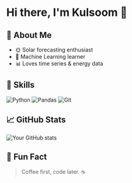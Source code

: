 # Hi there, I'm Kulsoom 👋

## 🚀 About Me
- 🌞 Solar forecasting enthusiast
- 🧠 Machine Learning learner
- 📊 Loves time series & energy data

## 🔧 Skills
![Python](https://img.shields.io/badge/Python-FFD43B?style=for-the-badge&logo=python&logoColor=blue)
![Pandas](https://img.shields.io/badge/Pandas-150458?style=for-the-badge&logo=pandas)
![Git](https://img.shields.io/badge/Git-F05032?style=for-the-badge&logo=git&logoColor=white)

## 📈 GitHub Stats
![Your GitHub stats](https://github-readme-stats.vercel.app/api?username=kulsoom66&show_icons=true&theme=radical)

## 🌟 Fun Fact
> Coffee first, code later. ☕

